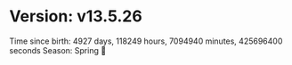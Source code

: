 # Version: v13.5.26
Time since birth: 4927 days, 118249 hours, 7094940 minutes, 425696400 seconds
Season: Spring 🌸
